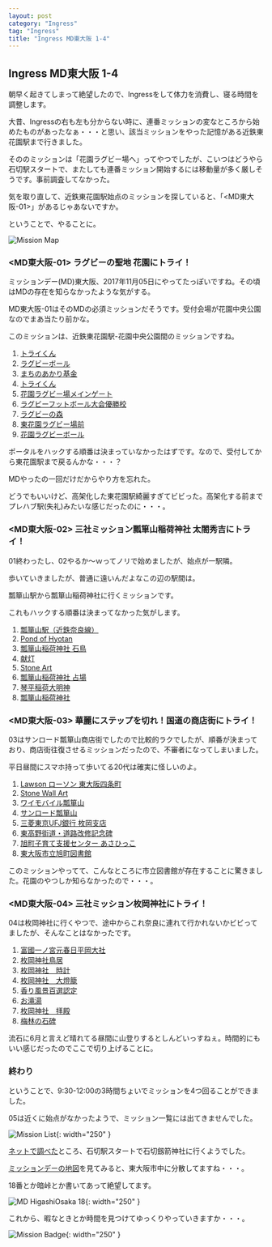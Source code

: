 ```yaml
---
layout: post
category: "Ingress"
tag: "Ingress"
title: "Ingress MD東大阪 1-4"
---
```

## Ingress MD東大阪 1-4
朝早く起きてしまって絶望したので、Ingressをして体力を消費し、寝る時間を調整します。

大昔、Ingressの右も左も分からない時に、連番ミッションの変なところから始めたものがあったなぁ・・・と思い、該当ミッションをやった記憶がある近鉄東花園駅まで行きました。

そののミッションは「花園ラグビー場へ」ってやつでしたが、こいつはどうやら石切駅スタートで、またしても連番ミッション開始するには移動量が多く厳しそうです。事前調査してなかった。

気を取り直して、近鉄東花園駅始点のミッションを探していると、「<MD東大阪-01>」があるじゃあないですか。

ということで、やることに。

![Mission Map](https://lh6.googleusercontent.com/hMJEx5w1ti9szTEZfUrelGyM2ADuUakT2bv2U_NIOcoq9bPcYI2IaP0obXnYpxwtFh5YoWsh89hN7Fpx9YmZz98hpXbZ5A331J4_lBeHMmASa0ZyCr-P1azCGj1EiTG1kyv7iXf7rJ8_dsaYYg)

### <MD東大阪-01> ラグビーの聖地 花園にトライ！
ミッションデー(MD)東大阪、2017年11月05日にやってたっぽいですね。その頃はMDの存在を知らなかったような気がする。

MD東大阪-01はそのMDの必須ミッションだそうです。受付会場が花園中央公園なのでまあ当たり前かな。

このミッションは、近鉄東花園駅-花園中央公園間のミッションですね。

1. [トライくん](https://www.ingress.com/intel?ll=34.662874,135.62644z=15&pll=34.662874,135.62644)
1. [ラグビーボール](https://www.ingress.com/intel?ll=34.663277,135.62662z=15&pll=34.663277,135.62662)
1. [まちのあかり基金](https://www.ingress.com/intel?ll=34.663232,135.626969z=15&pll=34.663232,135.626969)
1. [トライくん](https://www.ingress.com/intel?ll=34.665647,135.627065z=15&pll=34.665647,135.627065)
1. [花園ラグビー場メインゲート](https://www.ingress.com/intel?ll=34.666464,135.627074z=15&pll=34.666464,135.627074)
1. [ラグビーフットボール大会優勝校](https://www.ingress.com/intel?ll=34.666641,135.627483z=15&pll=34.666641,135.627483)
1. [ラグビーの森](https://www.ingress.com/intel?ll=34.666871,135.627203z=15&pll=34.666871,135.627203)
1. [東花園ラグビー場前](https://www.ingress.com/intel?ll=34.667306,135.627076z=15&pll=34.667306,135.627076)
1. [花園ラグビーボール](https://www.ingress.com/intel?ll=34.667597,135.627434z=15&pll=34.667597,135.627434)

ポータルをハックする順番は決まっていなかったはずです。なので、受付してから東花園駅まで戻るんかな・・・？

MDやったの一回だけだからやり方を忘れた。

どうでもいいけど、高架化した東花園駅綺麗すぎてビビった。高架化する前までプレハブ駅(失礼)みたいな感じだったのに・・・。

### <MD東大阪-02> 三社ミッション瓢箪山稲荷神社 太閤秀吉にトライ！
01終わったし、02やるか～ｗってノリで始めましたが、始点が一駅隣。

歩いていきましたが、普通に遠いんだよなこの辺の駅間は。

瓢箪山駅から瓢箪山稲荷神社に行くミッションです。

これもハックする順番は決まってなかった気がします。

1. [瓢箪山駅（近鉄奈良線）](https://www.ingress.com/intel?ll=34.661983,135.638533z=15&pll=34.661983,135.638533)
1. [Pond of Hyotan](https://www.ingress.com/intel?ll=34.661845,135.639924z=15&pll=34.661845,135.639924)
1. [瓢箪山稲荷神社 石鳥](https://www.ingress.com/intel?ll=34.660837,135.640148z=15&pll=34.660837,135.640148)
1. [献灯](https://www.ingress.com/intel?ll=34.660692,135.641817z=15&pll=34.660692,135.641817)
1. [Stone Art](https://www.ingress.com/intel?ll=34.660959,135.642441z=15&pll=34.660959,135.642441)
1. [瓢箪山稲荷神社 占場](https://www.ingress.com/intel?ll=34.660633,135.642326z=15&pll=34.660633,135.642326)
1. [琴平稲荷大明神](https://www.ingress.com/intel?ll=34.660522,135.64205z=15&pll=34.660522,135.64205)
1. [瓢箪山稲荷神社](https://www.ingress.com/intel?ll=34.66092,135.642066z=15&pll=34.66092,135.642066)

### <MD東大阪-03> 華麗にステップを切れ！国道の商店街にトライ！
03はサンロード瓢箪山商店街でしたので比較的ラクでしたが、順番が決まっており、商店街往復させるミッションだったので、不審者になってしまいました。

平日昼間にスマホ持って歩いてる20代は確実に怪しいのよ。

1. [Lawson ローソン 東大阪四条町](https://www.ingress.com/intel?ll=34.658674,135.640147z=15&pll=34.658674,135.640147)
1. [Stone Wall Art](https://www.ingress.com/intel?ll=34.660895,135.639856z=15&pll=34.660895,135.639856)
1. [ワイモバイル瓢箪山](https://www.ingress.com/intel?ll=34.661532,135.639932z=15&pll=34.661532,135.639932)
1. [サンロード瓢箪山](https://www.ingress.com/intel?ll=34.662337,135.64008z=15&pll=34.662337,135.64008)
1. [三菱東京UFJ銀行 枚岡支店](https://www.ingress.com/intel?ll=34.662518,135.639834z=15&pll=34.662518,135.639834)
1. [東高野街道・道路改修記念碑](https://www.ingress.com/intel?ll=34.66474,135.64027z=15&pll=34.66474,135.64027)
1. [旭町子育て支援センター あさひっこ](https://www.ingress.com/intel?ll=34.667244,135.640129z=15&pll=34.667244,135.640129)
1. [東大阪市立旭町図書館](https://www.ingress.com/intel?ll=34.667566,135.639735z=15&pll=34.667566,135.639735)

このミッションやってて、こんなところに市立図書館が存在することに驚きました。花園のやつしか知らなかったので・・・。

### <MD東大阪-04> 三社ミッション枚岡神社にトライ！

04は枚岡神社に行くやつで、途中からこれ奈良に連れて行かれないかビビってましたが、そんなことはなかったです。

1. [富國一ノ宮元春日平岡大社](https://www.ingress.com/intel?ll=34.669986,135.648343z=15&pll=34.669986,135.648343)
1. [枚岡神社鳥居](https://www.ingress.com/intel?ll=34.670338,135.648751z=15&pll=34.670338,135.648751)
1. [枚岡神社　時計](https://www.ingress.com/intel?ll=34.670141,135.648921z=15&pll=34.670141,135.648921)
1. [枚岡神社　大燈籠](https://www.ingress.com/intel?ll=34.670142,135.649833z=15&pll=34.670142,135.649833)
1. [香り風景百選認定](https://www.ingress.com/intel?ll=34.669771,135.650188z=15&pll=34.669771,135.650188)
1. [お滝湯](https://www.ingress.com/intel?ll=34.669627,135.650443z=15&pll=34.669627,135.650443)
1. [枚岡神社　拝殿](https://www.ingress.com/intel?ll=34.669926,135.650724z=15&pll=34.669926,135.650724)
1. [梅林の石碑](https://www.ingress.com/intel?ll=34.668502,135.650604z=15&pll=34.668502,135.650604)

流石に6月と言えど晴れてる昼間に山登りするとしんどいっすねぇ。時間的にもいい感じだったのでここで切り上げることに。

### 終わり
ということで、9:30-12:00の3時間ちょいでミッションを4つ回ることができました。

05は近くに始点がなかったようで、ミッション一覧には出てきませんでした。

![Mission List](/assets/img/2022/06/09/Screenshot_20220609-114904.jpg){: width="250" }

[ネットで調べた](https://kitokito.world/ingress-event/missiondayhigashiosaka/)ところ、石切駅スタートで石切劔箭神社に行くようでした。

[ミッションデーの地図](https://www.google.com/maps/d/u/0/viewer?mid=1_8Q4Hy3WXNvkbgFtV9BFS8nfCFU&ll=34.669266720767816%2C135.61489114999998&z=13)を見てみると、東大阪市中に分散してますね・・・。

18番とか暗峠とか書いてあって絶望してます。

![MD HigashiOsaka 18](/assets/img/2022/06/09/Screenshot_20220609-115014.jpg){: width="250" }

これから、暇なときとか時間を見つけてゆっくりやっていきますか・・・。

![Mission Badge](/assets/img/2022/06/09/Screenshot_20220609-182210.jpg){: width="250" }